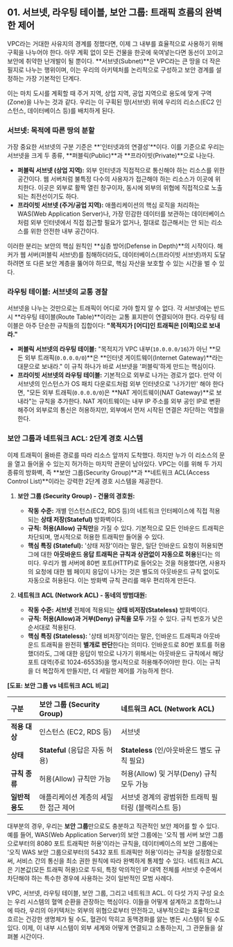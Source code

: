 ## 01. 서브넷, 라우팅 테이블, 보안 그룹: 트래픽 흐름의 완벽한 제어

VPC라는 거대한 사유지의 경계를 정했다면, 이제 그 내부를 효율적으로 사용하기 위해 구획을 나누어야 한다. 아무 계획 없이 모든 건물을 한곳에 욱여넣는다면 동선이 꼬이고 보안에 취약한 난개발이 될 뿐이다. **서브넷(Subnet)**은 VPC라는 큰 땅을 더 작은 필지로 나누는 행위이며, 이는 우리의 아키텍처를 논리적으로 구성하고 보안 경계를 설정하는 가장 기본적인 단계다.

이는 마치 도시를 계획할 때 주거 지역, 상업 지역, 공업 지역으로 용도에 맞게 구역(Zone)을 나누는 것과 같다. 우리는 이 구획된 땅(서브넷) 위에 우리의 리소스(EC2 인스턴스, 데이터베이스 등)를 배치하게 된다.

### 서브넷: 목적에 따른 땅의 분할

가장 중요한 서브넷의 구분 기준은 **'인터넷과의 연결성'**이다. 이를 기준으로 우리는 서브넷을 크게 두 종류, **퍼블릭(Public)**과 **프라이빗(Private)**으로 나눈다.

* **퍼블릭 서브넷 (상업 지역):** 외부 인터넷과 직접적으로 통신해야 하는 리소스를 위한 공간이다. 웹 서버처럼 불특정 다수의 사용자가 접근해야 하는 리소스가 이곳에 위치한다. 이곳은 외부로 활짝 열린 창구이자, 동시에 외부의 위협에 직접적으로 노출되는 최전선이기도 하다.
* **프라이빗 서브넷 (주거/공업 지역):** 애플리케이션의 핵심 로직을 처리하는 WAS(Web Application Server)나, 가장 민감한 데이터를 보관하는 데이터베이스처럼 외부 인터넷에서 직접 접근할 필요가 없거나, 절대로 접근해서는 안 되는 리소스를 위한 안전한 내부 공간이다.

이러한 분리는 보안의 핵심 원칙인 **심층 방어(Defense in Depth)**의 시작이다. 해커가 웹 서버(퍼블릭 서브넷)를 침해하더라도, 데이터베이스(프라이빗 서브넷)까지 도달하려면 또 다른 보안 계층을 뚫어야 하므로, 핵심 자산을 보호할 수 있는 시간을 벌 수 있다.

### 라우팅 테이블: 서브넷의 교통 경찰

서브넷을 나누는 것만으로는 트래픽이 어디로 가야 할지 알 수 없다. 각 서브넷에는 반드시 **라우팅 테이블(Route Table)**이라는 교통 표지판이 연결되어야 한다. 라우팅 테이블은 아주 단순한 규칙들의 집합이다: **"목적지가 [어디]인 트래픽은 [이쪽]으로 보내라."**



* **퍼블릭 서브넷의 라우팅 테이블:** "목적지가 VPC 내부(`10.0.0.0/16`)가 아닌 **모든 외부 트래픽(`0.0.0.0/0`)**은 **인터넷 게이트웨이(Internet Gateway)**라는 대문으로 보내라." 이 규칙 하나가 바로 서브넷을 '퍼블릭'하게 만드는 핵심이다.
* **프라이빗 서브넷의 라우팅 테이블:** 기본적으로 외부로 나가는 경로가 없다. 만약 이 서브넷의 인스턴스가 OS 패치 다운로드처럼 외부 인터넷으로 '나가기만' 해야 한다면, "모든 외부 트래픽(`0.0.0.0/0`)은 **NAT 게이트웨이(NAT Gateway)**로 보내라"는 규칙을 추가한다. NAT 게이트웨이는 내부 IP 주소를 외부 공인 IP로 변환해주어 외부로의 통신은 허용하지만, 외부에서 먼저 시작된 연결은 차단하는 역할을 한다.

### 보안 그룹과 네트워크 ACL: 2단계 경호 시스템

이제 트래픽이 올바른 경로를 따라 리소스 앞까지 도착했다. 하지만 누가 이 리소스의 문을 열고 들어올 수 있는지 허가하는 마지막 관문이 남아있다. VPC는 이를 위해 두 가지 종류의 방화벽, 즉 **보안 그룹(Security Group)**과 **네트워크 ACL(Access Control List)**이라는 강력한 2단계 경호 시스템을 제공한다.

1.  **보안 그룹 (Security Group) - 건물의 경호원:**
    * **작동 수준:** 개별 인스턴스(EC2, RDS 등)의 네트워크 인터페이스에 직접 적용되는 **상태 저장(Stateful)** 방화벽이다.
    * **규칙:** **허용(Allow) 규칙만**을 가질 수 있다. 기본적으로 모든 인바운드 트래픽은 차단되며, 명시적으로 허용한 트래픽만 들어올 수 있다.
    * **핵심 특징 (Stateful):** '상태 저장'이라는 말은, 일단 인바운드 요청이 허용되면 그에 대한 **아웃바운드 응답 트래픽은 규칙과 상관없이 자동으로 허용**된다는 의미다. 우리가 웹 서버에 80번 포트(HTTP)로 들어오는 것을 허용했다면, 사용자의 요청에 대한 웹 페이지 응답이 나가는 것은 별도의 아웃바운드 규칙 없이도 자동으로 허용된다. 이는 방화벽 규칙 관리를 매우 편리하게 만든다.

2.  **네트워크 ACL (Network ACL) - 동네의 방범대원:**
    * **작동 수준:** **서브넷** 전체에 적용되는 **상태 비저장(Stateless)** 방화벽이다.
    * **규칙:** **허용(Allow)과 거부(Deny) 규칙을 모두** 가질 수 있다. 규칙 번호가 낮은 순서대로 적용된다.
    * **핵심 특징 (Stateless):** '상태 비저장'이라는 말은, 인바운드 트래픽과 아웃바운드 트래픽을 완전히 **별개로 판단**한다는 의미다. 인바운드로 80번 포트를 허용했더라도, 그에 대한 응답이 밖으로 나가기 위해서는 아웃바운드 규칙에서 해당 포트 대역(주로 1024-65535)을 명시적으로 허용해주어야만 한다. 이는 규칙을 더 복잡하게 만들지만, 더 세밀한 제어를 가능하게 한다.

**[도표: 보안 그룹 vs 네트워크 ACL 비교]**

| 구분 | 보안 그룹 (Security Group) | 네트워크 ACL (Network ACL) |
| :--- | :--- | :--- |
| **적용 대상** | 인스턴스 (EC2, RDS 등) | 서브넷 |
| **상태** | **Stateful** (응답은 자동 허용) | **Stateless** (인/아웃바운드 별도 규칙 필요) |
| **규칙 종류** | 허용(Allow) 규칙만 가능 | 허용(Allow) 및 거부(Deny) 규칙 모두 가능 |
| **일반적 용도**| 애플리케이션 계층의 세밀한 접근 제어 | 서브넷 경계의 광범위한 트래픽 필터링 (블랙리스트 등) |

대부분의 경우, 우리는 **보안 그룹**만으로도 충분하고 직관적인 보안 제어를 할 수 있다. 예를 들어, WAS(Web Application Server)의 보안 그룹에는 '오직 웹 서버 보안 그룹으로부터의 8080 포트 트래픽만 허용'이라는 규칙을, 데이터베이스의 보안 그룹에는 '오직 WAS 보안 그룹으로부터의 5432 포트 트래픽만 허용'이라는 규칙을 설정함으로써, 서비스 간의 통신을 최소 권한 원칙에 따라 완벽하게 통제할 수 있다. 네트워크 ACL은 기본값(모든 트래픽 허용)으로 두되, 특정 악의적인 IP 대역 전체를 서브넷 수준에서 차단해야 하는 특수한 경우에 사용하는 것이 일반적인 모범 사례다.

VPC, 서브넷, 라우팅 테이블, 보안 그룹, 그리고 네트워크 ACL. 이 다섯 가지 구성 요소는 우리 시스템의 혈액 순환을 관장하는 핵심이다. 이들을 어떻게 설계하고 조합하느냐에 따라, 우리의 아키텍처는 외부의 위협으로부터 안전하고, 내부적으로는 효율적으로 흐르는 건강한 생명체가 될 수도, 혈관이 막히고 동맥경화를 앓는 병든 시스템이 될 수도 있다. 이제, 이 내부 시스템이 외부 세계와 어떻게 연결되고 소통하는지, 그 관문들을 살펴볼 시간이다.